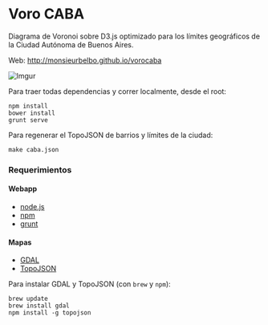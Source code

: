 Voro CABA
=========

Diagrama de Voronoi sobre D3.js optimizado para los límites geográficos de la Ciudad Autónoma de Buenos Aires.

Web: http://monsieurbelbo.github.io/vorocaba

![Imgur](http://i.imgur.com/2h737B2.png)

Para traer todas dependencias y correr localmente, desde el root:

```
npm install
bower install
grunt serve
```

Para regenerar el TopoJSON de barrios y límites de la ciudad:

```
make caba.json
```

### Requerimientos

#### Webapp
* [node.js](http://nodejs.org/)
* [npm](https://www.npmjs.org/)
* [grunt](http://gruntjs.com/)

#### Mapas
* [GDAL](http://www.gdal.org/)
* [TopoJSON](http://www.gdal.org/)

Para instalar GDAL y TopoJSON (con `brew` y `npm`):

```
brew update
brew install gdal
npm install -g topojson
```